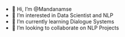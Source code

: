 - 👋 Hi, I’m @Mandanamse
- 👀 I’m interested in Data Scientist and NLP
- 🌱 I’m currently learning Dialogue Systems
- 💞️ I’m looking to collaborate on NLP Projects


<!---
Mandanamse/Mandanamse is a ✨ special ✨ repository because its `README.md` (this file) appears on your GitHub profile.
You can click the Preview link to take a look at your changes.
--->
